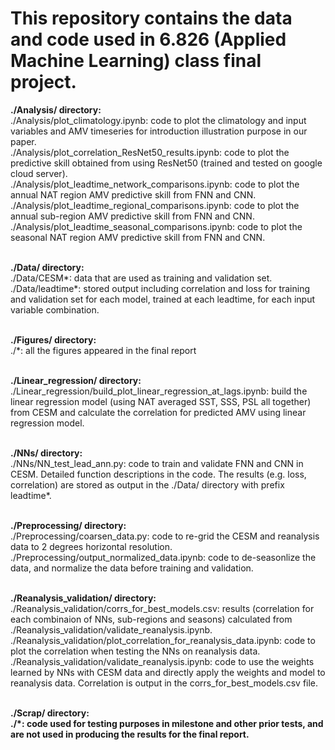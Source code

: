 <h1>This repository contains the data and code used in 6.826 (Applied Machine Learning) class final project. </h1>

<b>./Analysis/ directory:</b>
<br>
./Analysis/plot_climatology.ipynb: code to plot the climatology and input variables and AMV timeseries for introduction illustration purpose in our paper.
<br>
./Analysis/plot_correlation_ResNet50_results.ipynb: code to plot the predictive skill obtained from using ResNet50 (trained and tested on google cloud server).
<br>
./Analysis/plot_leadtime_network_comparisons.ipynb: code to plot the annual NAT region AMV predictive skill from FNN and CNN.
<br>
./Analysis/plot_leadtime_regional_comparisons.ipynb: code to plot the annual sub-region AMV predictive skill from FNN and CNN.
<br>
./Analysis/plot_leadtime_seasonal_comparisons.ipynb: code to plot the seasonal NAT region AMV predictive skill from FNN and CNN.
<br>
<br>


<b>./Data/ directory:</b>
<br>
./Data/CESM*: data that are used as training and validation set.
<br>
./Data/leadtime*: stored output including correlation and loss for training and validation set for each model, trained at each leadtime, for each input variable combination.
<br>
<br>


<b>./Figures/ directory:</b>
<br>
./*: all the figures appeared in the final report
<br>
<br>


<b>./Linear_regression/ directory:</b>
<br>
./Linear_regression/build_plot_linear_regression_at_lags.ipynb: build the linear regression model (using NAT averaged SST, SSS, PSL all together) from CESM and calculate the correlation for predicted AMV using linear regression model.
<br>
<br>


<b>./NNs/ directory:</b>
<br>
./NNs/NN_test_lead_ann.py: code to train and validate FNN and CNN in CESM. Detailed function descriptions in the code. The results (e.g. loss, correlation) are stored as output in the ./Data/ directory with prefix leadtime*.
<br>
<br>


<b>./Preprocessing/ directory: </b>
<br>
./Preprocessing/coarsen_data.py: code to re-grid the CESM and reanalysis data to 2 degrees horizontal resolution.
<br>
./Preprocessing/output_normalized_data.ipynb: code to de-seasonlize the data, and normalize the data before training and validation. 
<br>
<br>


<b>./Reanalysis_validation/ directory:</b>
<br>
./Reanalysis_validation/corrs_for_best_models.csv: results (correlation for each combinaion of NNs, sub-regions and seasons) calculated from ./Reanalysis_validation/validate_reanalysis.ipynb.
<br>
./Reanalysis_validation/plot_correlation_for_reanalysis_data.ipynb: code to plot the correlation when testing the NNs on reanalysis data.
<br>
./Reanalysis_validation/validate_reanalysis.ipynb: code to use the weights learned by NNs with CESM data and directly apply the weights and model to reanalysis data. Correlation is output in the corrs_for_best_models.csv file.
<br>
<br>


<b>./Scrap/ directory:
<br>
./*: code used for testing purposes in milestone and other prior tests, and are not used in producing the results for the final report.
<br>
<br>
